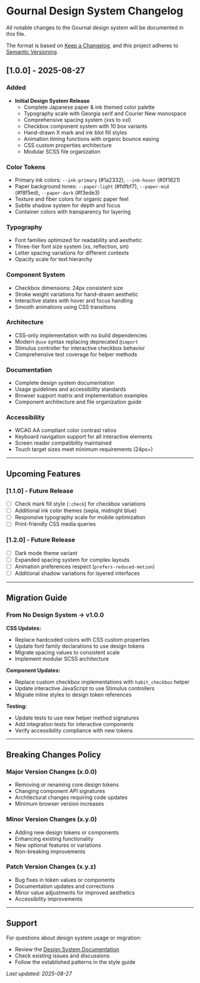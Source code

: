 # Gournal Design System Changelog

All notable changes to the Gournal design system will be documented in this file.

The format is based on [Keep a Changelog](https://keepachangelog.com/en/1.0.0/),
and this project adheres to [Semantic Versioning](https://semver.org/spec/v2.0.0.html).

## [1.0.0] - 2025-08-27

### Added
- **Initial Design System Release**
  - Complete Japanese paper & ink themed color palette
  - Typography scale with Georgia serif and Courier New monospace
  - Comprehensive spacing system (xxs to xxl)
  - Checkbox component system with 10 box variants
  - Hand-drawn X mark and ink blot fill styles
  - Animation timing functions with organic bounce easing
  - CSS custom properties architecture
  - Modular SCSS file organization

### Color Tokens
- Primary ink colors: `--ink-primary` (#1a2332), `--ink-hover` (#0f1821)
- Paper background tones: `--paper-light` (#fdfbf7), `--paper-mid` (#f8f5ed), `--paper-dark` (#f3ede3)
- Texture and fiber colors for organic paper feel
- Subtle shadow system for depth and focus
- Container colors with transparency for layering

### Typography
- Font families optimized for readability and aesthetic
- Three-tier font size system (xs, reflection, sm)
- Letter spacing variations for different contexts
- Opacity scale for text hierarchy

### Component System  
- Checkbox dimensions: 24px consistent size
- Stroke weight variations for hand-drawn aesthetic
- Interactive states with hover and focus handling
- Smooth animations using CSS transitions

### Architecture
- CSS-only implementation with no build dependencies
- Modern `@use` syntax replacing deprecated `@import`
- Stimulus controller for interactive checkbox behavior
- Comprehensive test coverage for helper methods

### Documentation
- Complete design system documentation
- Usage guidelines and accessibility standards
- Browser support matrix and implementation examples
- Component architecture and file organization guide

### Accessibility
- WCAG AA compliant color contrast ratios
- Keyboard navigation support for all interactive elements
- Screen reader compatibility maintained
- Touch target sizes meet minimum requirements (24px+)

---

## Upcoming Features

### [1.1.0] - Future Release
- [ ] Check mark fill style (`:check`) for checkbox variations
- [ ] Additional ink color themes (sepia, midnight blue)
- [ ] Responsive typography scale for mobile optimization
- [ ] Print-friendly CSS media queries

### [1.2.0] - Future Release  
- [ ] Dark mode theme variant
- [ ] Expanded spacing system for complex layouts
- [ ] Animation preferences respect (`prefers-reduced-motion`)
- [ ] Additional shadow variations for layered interfaces

---

## Migration Guide

### From No Design System → v1.0.0

**CSS Updates:**
- Replace hardcoded colors with CSS custom properties
- Update font family declarations to use design tokens
- Migrate spacing values to consistent scale
- Implement modular SCSS architecture

**Component Updates:**
- Replace custom checkbox implementations with `habit_checkbox` helper
- Update interactive JavaScript to use Stimulus controllers
- Migrate inline styles to design token references

**Testing:**  
- Update tests to use new helper method signatures
- Add integration tests for interactive components
- Verify accessibility compliance with new tokens

---

## Breaking Changes Policy

### Major Version Changes (x.0.0)
- Removing or renaming core design tokens
- Changing component API signatures
- Architectural changes requiring code updates
- Minimum browser version increases

### Minor Version Changes (x.y.0)
- Adding new design tokens or components
- Enhancing existing functionality
- New optional features or variations
- Non-breaking improvements

### Patch Version Changes (x.y.z)
- Bug fixes in token values or components
- Documentation updates and corrections
- Minor value adjustments for improved aesthetics
- Accessibility improvements

---

## Support

For questions about design system usage or migration:
- Review the [Design System Documentation](design_system.md)
- Check existing issues and discussions
- Follow the established patterns in the style guide

*Last updated: 2025-08-27*